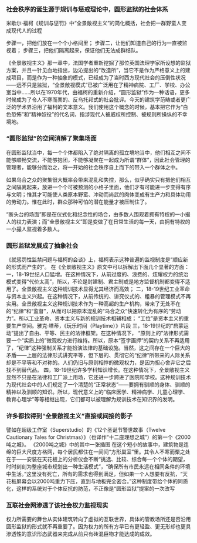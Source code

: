 ### 社会秩序的诞生源于规训与惩戒理论中，圆形监狱的社会体系

米歇尔·福柯《规训与惩罚》中“全景敞视主义”的简化概括，社会把一群野蛮人变成现代人的过程


步骤一，把他们放在一个个小格间里；
步骤二，让他们知道自己的行为一直被监视着；
步骤三，把他们隔离起来，保证他们无法成群结队。



《全景敞视主义》那一章中，法国学者重新挖掘了那位英国法理学家所设想的监狱方案，并且一针见血地指出，边沁提出的“改造所”，当它不是作为严格意义上的建成项目，而是作为一种抽象的模式，已经成为了当时西方现代社会的压倒性状况——远不只是监狱，“全景敞视模式”已被广泛用在了精神病院、工厂、学校、办公室当中……所以在1970年代，由福柯的重新介绍，“圆形监狱”作为一种话语，更多时候成为了令人不寒而栗的、反乌托邦式的社会批评。今天的建筑学范畴或者更广泛的学术界沿用了福柯的文本意义。我们使用这个概念的时候，基本把它作为“白色恐怖”和“精神奴役”的代名词，指涉现代人被威权所控制、被规则所操纵的不幸境地。

### “圆形监狱”的空间消解了聚集场面


在圆形监狱当中，每一个个体都陷入了绝对隔离的孤立境地当中，他们相互之间不能够顺畅交流，不能够抱团，不能够凝聚在一起成为所谓“群体”，因此社会管理的管理者，能够分而治之，将一开始的社会秩序自上而下的带入一个群体之中。

如果乌合之众的聚集很大概率会带来混乱和失控，那么，似乎确实只有把他们相互之间隔离起来，放进一个个可被预测的小格子里面，他们才有可能进一步变得有序与文明；惟其才可能使人类原本野蛮、冲动而尚武的肉体变成有生产力和具体功用的劳动力。惟在此时，群众那种可怕的潜在能量才被压制住了。

“断头台的场面”即是在仪式化和纪念性的场合，由多数人围观着拥有特权的一小撮人的权力表演；而“全景敞视主义”即是变做了在日常生活的每一天，由拥有特权的一小撮人监视着多数人。

### 圆形监狱发展成了抽象社会

《就惩罚性监禁问题与福柯的会谈》上，福柯表示这种普遍的监视制度是“顺应新的形式而产生的”。
在《全景敞视主义》原文中可以拆解出下面几个显著的方面：
一，18-19世纪人口猛增。在这种情况下，从前过度的、浪费的、炫耀权力的统治模式变得“代价太高”，所以，不论是封建制、君主制或是地方监督机制都变得不适用了。全景敞视主义这种规训技术显得尤其经济而高效；
二，18-19世纪工业革命与资本主义兴起。在这种情况下，从前传统的、讲究仪式的、粗暴的管理模式不再实用。全景敞视主义这种规训技术作为一种高超的生产机构，带来了无处不在的“纪律”和“监督”，从而可以把原本混乱的“乌合之众”快速转化为有序的“劳动力”。所以工业革命、资本主义与新的规训技术相辅相成；
“工位”是资本主义的重要生产空间。雅克·塔蒂，《玩乐时间（Playtime）》片段
三，18-19世纪的“启蒙运动”提出了自由、平等、民主的法律框架。在这种情况下， “原则上的”法律形式需要一个“实质上的”微观权力进行维持。所以，原本“签字画押”的契约关系不再适用了，“纪律”这种强制关系才能扮演法律的基础设施。当然，这之间存在一个巨大的矛盾——上层的法律形式讲究平等，但下层的、贯彻它的“纪律”所带来的人际关系却是不平等和不对称的。人们仍旧与原则相悖的微观权力，是因为担心舍弃它之后找不到替代品。
四，18-19世纪许多学科知识增长。在这种情况下，全景敞视主义显然不只是在法律和工厂派上用场，它还进一步跨进了医院和学校。这种规训技术为现代社会中的人们规定了一个清楚的“正常状态”——要拥有驯顺的身体、驯顺的精神以及驯顺的知识。所以，现代意义上的“临床医学、精神病学、儿童心理学、教育心理学”等等相继出现，它们都可以被理解为规训技术在知识界的发明。




### 许多都找得到“全景敞视主义”直接或间接的影子

譬如在超级工作室（Superstudio）的《12个圣诞节警世故事（Twelve Cautionary Tales for Christmas）》（也译作“十二座理想之城”）的第一个《2000吨之城》。
《2000吨之城》中的其中一张插图
在这个短小的故事中，建筑物是连绵的巨大尺度方格网，每个居民都住在一间间“方形巢室”里。其令人不寒而栗之处在于——安装在天花板上的分析仪会不断“挑选、比较、综合每一个个体的期望，时时刻刻为整座城市规划出一种生活模式”，“确保所有市民永远在相同条件的环境中生活。”这里没有死亡，所有的需求也得到满足，但如果一个人想要有反抗，“天花板屏幕会以2000吨重力下压，直到与地板完全密合。”这种制度带给个体的同质化，这样的系统对于个体反抗的防范，不正像是“圆形监狱”提案的一次改写



### 互联社会网渗透了该社会权力监视现实

权力所需要的舞台从实体建筑转向了虚拟的互联世界，具体的管教场所还是否沿用圆形监狱的形式就不再重要了。因为权力的所有方早已有更轻盈、更无形却也更具渗透性的意识形态武器来完成从前只有砖混巨物才能达成的成效。







